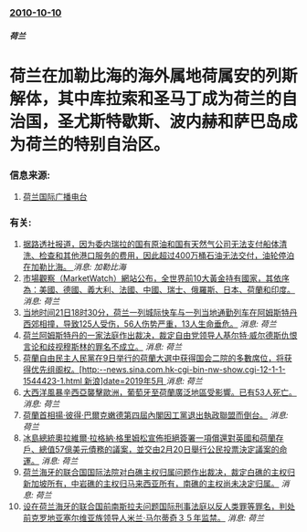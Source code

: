 ### [2010-10-10](/news/2010/10/10/index.md)

##### 荷兰
#  荷兰在加勒比海的海外属地荷属安的列斯解体，其中库拉索和圣马丁成为荷兰的自治国，圣尤斯特歇斯、波内赫和萨巴岛成为荷兰的特别自治区。




### 信息来源:

1. [荷兰国际广播电台](https://web.archive.org/web/20101016010114/http://www.rnw.nl/chinese/bulletin/%E8%8D%B7%E5%B1%9E%E5%AE%89%E7%9A%84%E5%88%97%E6%96%AF%E4%B8%8D%E5%A4%8D%E5%AD%98%E5%9C%A8)

### 有关:

1. [据路透社报道，因为委内瑞拉的国有原油和国有天然气公司无法支付船体清洗、检查和其他港口服务的费用，因此超过400万桶石油无法交付，油轮停泊在加勒比海。 ](/zh/news/2017/01/26/据路透社报道-因为委内瑞拉的国有原油和国有天然气公司无法支付船体清洗-检查和其他港口服务的费用-因此超过400万桶石油无.md) _消息: 加勒比海_
2. [ 市場觀察（MarketWatch）網站公布，全世界前10大黃金持有國家，其依序為：美國、德國、義大利、法國、中國、瑞士、俄羅斯、日本、荷蘭和印度。](/zh/news/2012/10/21/市場觀察-MarketWatch-網站公布-全世界前10大黃金持有國家-其依序為-美國-德國-義大利-法國-中國-瑞士.md) _消息: 荷兰_
3. [ 当地时间21日18时30分，荷兰一列城际快车与一列当地通勤列车在阿姆斯特丹西郊相撞，导致125人受伤，56人伤势严重，13人生命垂危。](/zh/news/2012/04/22/当地时间21日18时30分-荷兰一列城际快车与一列当地通勤列车在阿姆斯特丹西郊相撞-导致125人受伤-56人伤势严重.md) _消息: 荷兰_
4. [荷兰阿姆斯特丹的一家法庭作出裁决，裁定自由党领导人基尔特·威尔德斯仇恨言论和歧视穆斯林的罪名不成立。](/zh/news/2011/06/23/荷兰阿姆斯特丹的一家法庭作出裁决-裁定自由党领导人基尔特-威尔德斯仇恨言论和歧视穆斯林的罪名不成立.md) _消息: 荷兰_
5. [ 荷蘭自由民主人民黨在9日举行的荷蘭大選中获得国会二院的多數席位，将获得优先组阁权。[http:--news.sina.com.hk-cgi-bin-nw-show.cgi-12-1-1-1544423-1.html 新浪]date=2019年5月 ](/zh/news/2010/06/10/荷蘭自由民主人民黨在9日举行的荷蘭大選中获得国会二院的多數席位-将获得优先组阁权-http-newssina.md) _消息: 荷兰_
6. [ 大西洋風暴辛西亞襲擊歐洲，葡萄牙至荷蘭廣泛地區受影響。已有53人死亡。](/zh/news/2010/03/1/大西洋風暴辛西亞襲擊歐洲-葡萄牙至荷蘭廣泛地區受影響-已有53人死亡.md) _消息: 荷兰_
7. [ 荷蘭首相揚·彼得·巴爾克嫩德第四屆內閣因工黨退出執政聯盟而倒台。](/zh/news/2010/02/20/荷蘭首相揚-彼得-巴爾克嫩德第四屆內閣因工黨退出執政聯盟而倒台.md) _消息: 荷兰_
8. [ 冰島總統奧拉維爾·拉格納·格里姆松宣佈拒絕簽署一項償還對英國和荷蘭存戶、總值57億美元債務的議案，並交由2月20日舉行公民投票決定議案的命運。](/zh/news/2010/01/5/冰島總統奧拉維爾-拉格納-格里姆松宣佈拒絕簽署一項償還對英國和荷蘭存戶-總值57億美元債務的議案-並交由2月20日舉行.md) _消息: 荷兰_
9. [荷兰海牙的联合国国际法院对白礁主权归属问题作出裁决，裁定白礁的主权归新加坡所有，中岩礁的主权归马来西亚所有，南礁的主权尚未决定归属。](/zh/news/2008/05/23/荷兰海牙的联合国国际法院对白礁主权归属问题作出裁决-裁定白礁的主权归新加坡所有-中岩礁的主权归马来西亚所有-南礁的主权尚.md) _消息: 荷兰_
10. [设在荷兰海牙的联合国前南斯拉夫问题国际刑事法庭以反人类罪等罪名，判处前克罗地亚塞尔维亚族领导人米兰·马尔蒂奇３５年监禁。](/zh/news/2007/06/12/设在荷兰海牙的联合国前南斯拉夫问题国际刑事法庭以反人类罪等罪名-判处前克罗地亚塞尔维亚族领导人米兰-马尔蒂奇３５年监禁.md) _消息: 荷兰_
